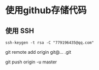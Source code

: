 # 使用github存储代码

## 使用 SSH

~~~git
ssh-keygen -t rsa -C "779196435@qq.com"
~~~

git remote add origin git@... .git

git push origin -u master